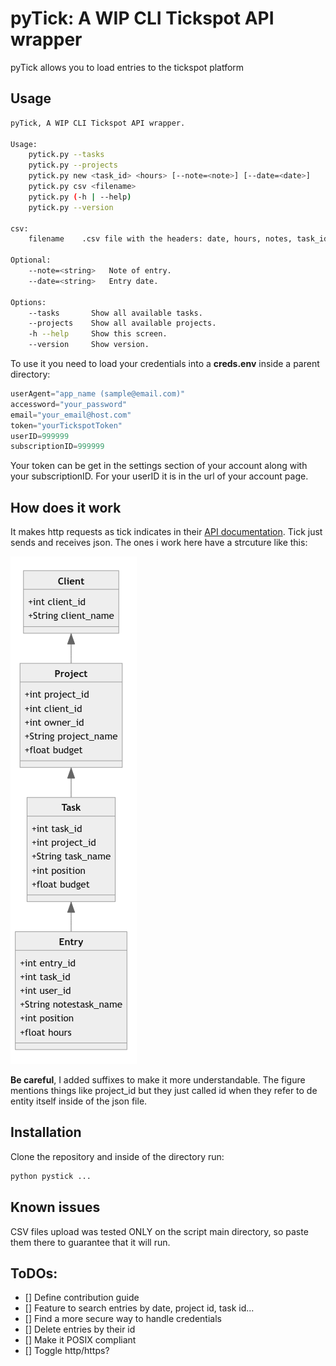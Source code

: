 # pyTick: A WIP CLI Tickspot API wrapper

pyTick allows you to load entries to the tickspot platform

## Usage

~~~ bash
pyTick, A WIP CLI Tickspot API wrapper.

Usage:
    pytick.py --tasks 
    pytick.py --projects
    pytick.py new <task_id> <hours> [--note=<note>] [--date=<date>]
    pytick.py csv <filename>
    pytick.py (-h | --help)
    pytick.py --version

csv:
    filename    .csv file with the headers: date, hours, notes, task_id

Optional:
    --note=<string>   Note of entry.
    --date=<string>   Entry date.

Options:
    --tasks       Show all available tasks.
    --projects    Show all available projects.
    -h --help     Show this screen.
    --version     Show version.
~~~

To use it you need to load your credentials into a **creds.env** inside a parent directory:

~~~ python
userAgent="app_name (sample@email.com)"
accessword="your_password"
email="your_email@host.com"
token="yourTickspotToken"
userID=999999 
subscriptionID=999999
~~~

Your token can be get in the settings section of your account along with your subscriptionID. For your userID it is in the url of your account page.

## How does it work

It makes http requests as tick indicates in their [API documentation](https://github.com/tick/tick-api). Tick just sends and receives json. The ones i work here have a strcuture like this: 

![](jsonStructure.png)

**Be careful**, I added suffixes to make it more understandable. The figure mentions things like project_id but they just called id when they refer to de entity itself inside of the json file.

## Installation

Clone the repository and inside of the directory run:

~~~ bash
python pystick ...
~~~

## Known issues

CSV files upload was tested ONLY on the script main directory, so paste them there to guarantee that it will run.

## ToDOs:

- [] Define contribution guide
- [] Feature to search entries by date, project id, task id...
- [] Find a more secure way to handle credentials
- [] Delete entries by their id
- [] Make it POSIX compliant
- [] Toggle http/https?